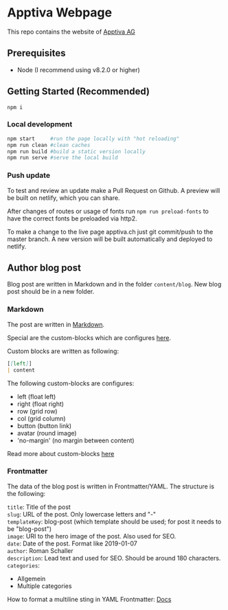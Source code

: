 # Apptiva Webpage

This repo contains the website of [Apptiva AG](https://apptiva.ch/)

## Prerequisites

- Node (I recommend using v8.2.0 or higher)

## Getting Started (Recommended)

`npm i`

### Local development

```bash
npm start     #run the page locally with "hot reloading"
npm run clean #clean caches
npm run build #build a static version locally
npm run serve #serve the local build
```

### Push update

To test and review an update make a Pull Request on Github. A preview will be built on netlify, which you can share.

After changes of routes or usage of fonts run `npm run preload-fonts` to have the correct fonts be preloaded via http2.

To make a change to the live page apptiva.ch just git commit/push to the master branch. A new version will be built automatically and deployed to netlify.

## Author blog post

Blog post are written in Markdown and in the folder `content/blog`. New blog post should be in a new folder.

### Markdown

The post are written in [Markdown](https://daringfireball.net/projects/markdown/syntax).

Special are the custom-blocks which are configures [here](gatsby-config.js).

Custom blocks are written as following:

```markdown
[[left]]
| content
```

The following custom-blocks are configures:

- left (float left)
- right (float right)
- row (grid row)
- col (grid column)
- button (button link)
- avatar (round image)
- 'no-margin' (no margin between content)

Read more about custom-blocks [here](https://github.com/gatsbyjs/gatsby/tree/master/packages/gatsby-remark-custom-blocks)

### Frontmatter

The data of the blog post is written in Frontmatter/YAML. The structure is the following:

`title`: Title of the post  
`slug`: URL of the post. Only lowercase letters and "-"  
`templateKey`: blog-post (which template should be used; for post it needs to be "blog-post")  
`image`: URI to the hero image of the post. Also used for SEO.  
`date`: Date of the post. Format like 2019-01-07  
`author`: Roman Schaller  
`description`: Lead text and used for SEO. Should be around 180 characters.  
`categories`:

- Allgemein
- Multiple categories

How to format a multiline sting in YAML Frontmatter: [Docs](https://yaml-multiline.info)
